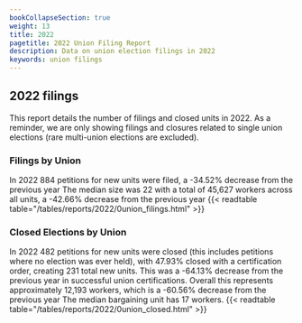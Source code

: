 ```yaml
---
bookCollapseSection: true
weight: 13
title: 2022
pagetitle: 2022 Union Filing Report
description: Data on union election filings in 2022
keywords: union filings
---
```


## 2022 filings

This report details the number of filings and closed units in 2022. As a reminder, we are only showing filings and closures related to single union elections (rare multi-union elections are excluded).

### Filings by Union
In 2022 884 petitions for new units were filed, a -34.52% decrease from the previous year The median size was 22 with a total of 45,627 workers across all units, a -42.66% decrease from the previous year
{{< readtable table="/tables/reports/2022/0union_filings.html" >}}

### Closed Elections by Union
In 2022 482 petitions for new units were closed (this includes petitions where no election was ever held), with 47.93% closed with a certification order, creating 231 total new units. This was a -64.13% decrease from the previous year in successful union certifications. Overall this represents approximately 12,193 workers, which is a -60.56% decrease from the previous year The median bargaining unit has 17 workers.
{{< readtable table="/tables/reports/2022/0union_closed.html" >}}
